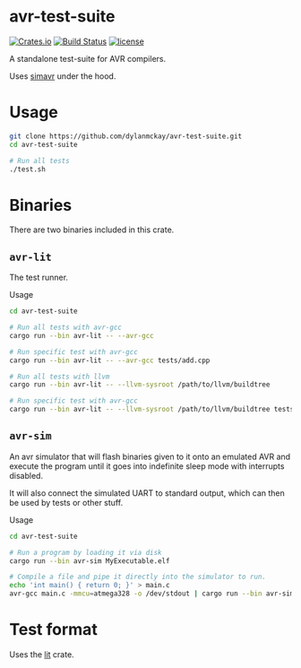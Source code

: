 # avr-test-suite

[![Crates.io](https://img.shields.io/crates/v/avr-test-suite.svg)](https://crates.io/crates/avr-test-suite)
[![Build Status](https://travis-ci.org/dylanmckay/avr-test-suite.svg?branch=master)](https://travis-ci.org/dylanmckay/avr-test-suite)
[![license](https://img.shields.io/github/license/dylanmckay/avr-test-suite.svg)]()

A standalone test-suite for AVR compilers.

Uses [simavr](https://github.com/buserror/simavr) under the hood.

# Usage

```bash
git clone https://github.com/dylanmckay/avr-test-suite.git
cd avr-test-suite

# Run all tests
./test.sh
```

# Binaries

There are two binaries included in this crate.

## `avr-lit`

The test runner.

Usage

```bash
cd avr-test-suite

# Run all tests with avr-gcc
cargo run --bin avr-lit -- --avr-gcc

# Run specific test with avr-gcc
cargo run --bin avr-lit -- --avr-gcc tests/add.cpp

# Run all tests with llvm
cargo run --bin avr-lit -- --llvm-sysroot /path/to/llvm/buildtree

# Run specific test with avr-gcc
cargo run --bin avr-lit -- --llvm-sysroot /path/to/llvm/buildtree tests/add.cpp
```

## `avr-sim`

An avr simulator that will flash binaries given to it onto an emulated
AVR and execute the program until it goes into indefinite sleep mode with
interrupts disabled.

It will also connect the simulated UART to standard output, which can
then be used by tests or other stuff.

Usage

```bash
cd avr-test-suite

# Run a program by loading it via disk
cargo run --bin avr-sim MyExecutable.elf

# Compile a file and pipe it directly into the simulator to run.
echo 'int main() { return 0; }' > main.c
avr-gcc main.c -mmcu=atmega328 -o /dev/stdout | cargo run --bin avr-sim MyExecutable
```

# Test format

Uses the [lit](https://crates.io/crates/lit) crate.

